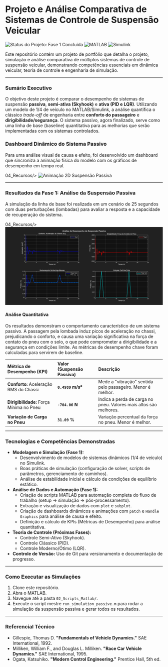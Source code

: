 # Projeto e Análise Comparativa de Sistemas de Controle de Suspensão Veicular

![Status do Projeto: Fase 1 Concluída](https://img.shields.io/badge/status-Fase%201%20Concluída-brightgreen)
![MATLAB](https://img.shields.io/badge/MATLAB-R2025a-blue?logo=mathworks)
![Simulink](https://img.shields.io/badge/Simulink-Control%20System-blue?logo=mathworks)

Este repositório contém um projeto de portfólio que detalha o projeto, simulação e análise comparativa de múltiplos sistemas de controle de suspensão veicular, demonstrando competências essenciais em dinâmica veicular, teoria de controle e engenharia de simulação.

---

### **Sumário Executivo**

O objetivo deste projeto é comparar o desempenho de sistemas de suspensão **passiva**, **semi-ativa (Skyhook)** e **ativa (PID e LQR)**. Utilizando um modelo de 1/4 de veículo no MATLAB/Simulink, a análise quantifica o clássico *trade-off* de engenharia entre **conforto do passageiro** e **dirigibilidade/segurança**. O sistema passivo, agora finalizado, serve como uma linha de base (baseline) quantitativa para as melhorias que serão implementadas com os sistemas controlados.

### **Dashboard Dinâmico do Sistema Passivo**

Para uma análise visual de causa e efeito, foi desenvolvido um dashboard que sincroniza a animação física do modelo com os gráficos de desempenho em tempo real.

04_Recursos/> ![Animação 2D Suspensão Passiva](03_Resultados/passive_animation.gif)

---

### **Resultados da Fase 1: Análise da Suspensão Passiva**

A simulação da linha de base foi realizada em um cenário de 25 segundos com duas perturbações (lombadas) para avaliar a resposta e a capacidade de recuperação do sistema.

04_Recursos/> ![Animação 2D Suspensão Passiva](03_Resultados/passive_results.png)


#### **Análise Quantitativa**

Os resultados demonstram o comportamento característico de um sistema passivo. A passagem pela lombada induz picos de aceleração no chassi, prejudicando o conforto, e causa uma variação significativa na força de contato do pneu com o solo, o que pode comprometer a dirigibilidade e a segurança em condições limite. As métricas de desempenho chave foram calculadas para servirem de baseline.

| Métrica de Desempenho (KPI) | Valor (Suspensão Passiva) | Descrição |
| :--- | :--- | :--- |
| **Conforto:** Aceleração RMS do Chassi | **`0.4989` m/s²** | Mede a "vibração" sentida pelo passageiro. Menor é melhor. |
| **Dirigibilidade:** Força Mínima no Pneu | **`-704.06` N** | Indica a perda de carga no pneu. Valores mais altos são melhores. |
| **Variação de Carga no Pneu** | **`31.09` %** | Variação percentual da força no pneu. Menor é melhor. |

---

### **Tecnologias e Competências Demonstradas**

* **Modelagem e Simulação (Fase 1):**
    * Desenvolvimento de modelos de sistemas dinâmicos (1/4 de veículo) no Simulink.
    * Boas práticas de simulação (configuração de solver, scripts de parâmetros, gerenciamento de caminhos).
    * Análise de estabilidade inicial e cálculo de condições de equilíbrio estático.
* **Análise de Dados e Automação (Fase 1):**
    * Criação de scripts MATLAB para automação completa do fluxo de trabalho (setup -> simulação -> pós-processamento).
    * Extração e visualização de dados com `plot` e `subplot`.
    * Criação de dashboards dinâmicos e animações com `patch` e `Handle Graphics` para análise de causa e efeito.
    * Definição e cálculo de KPIs (Métricas de Desempenho) para análise quantitativa.
* **Teoria de Controle (Próximas Fases):**
    * Controle Semi-Ativo (Skyhook).
    * Controle Clássico (PID).
    * Controle Moderno/Ótimo (LQR).
* **Controle de Versão:** Uso de Git para versionamento e documentação de progresso.

---

### **Como Executar as Simulações**

1.  Clone este repositório.
2.  Abra o MATLAB.
3.  Navegue até a pasta `02_Scripts_Matlab/`.
4.  Execute o script mestre `run_simulation_passive.m` para rodar a simulação da suspensão passiva e gerar todos os resultados.

---

### **Referencial Técnico**

* Gillespie, Thomas D. **"Fundamentals of Vehicle Dynamics."** SAE International, 1992.
* Milliken, William F., and Douglas L. Milliken. **"Race Car Vehicle Dynamics."** SAE International, 1995.
* Ogata, Katsuhiko. **"Modern Control Engineering."** Prentice Hall, 5th ed.